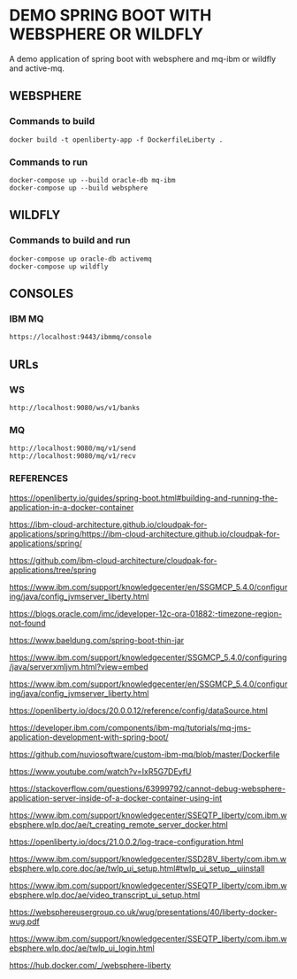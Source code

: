 # DEMO SPRING BOOT WITH WEBSPHERE OR WILDFLY

A demo application of spring boot with websphere and mq-ibm or wildfly and active-mq.

## WEBSPHERE

### Commands to build

```
docker build -t openliberty-app -f DockerfileLiberty .
```

### Commands to run

```
docker-compose up --build oracle-db mq-ibm
docker-compose up --build websphere
```

## WILDFLY

### Commands to build and run

```
docker-compose up oracle-db activemq
docker-compose up wildfly
```

## CONSOLES

### IBM MQ

```
https://localhost:9443/ibmmq/console
```

## URLs

### WS

```
http://localhost:9080/ws/v1/banks
```

### MQ

```
http://localhost:9080/mq/v1/send
http://localhost:9080/mq/v1/recv
```

### REFERENCES

https://openliberty.io/guides/spring-boot.html#building-and-running-the-application-in-a-docker-container

https://ibm-cloud-architecture.github.io/cloudpak-for-applications/spring/https://ibm-cloud-architecture.github.io/cloudpak-for-applications/spring/

https://github.com/ibm-cloud-architecture/cloudpak-for-applications/tree/spring

https://www.ibm.com/support/knowledgecenter/en/SSGMCP_5.4.0/configuring/java/config_jvmserver_liberty.html

https://blogs.oracle.com/imc/jdeveloper-12c-ora-01882:-timezone-region-not-found

https://www.baeldung.com/spring-boot-thin-jar

https://www.ibm.com/support/knowledgecenter/SSGMCP_5.4.0/configuring/java/serverxmljvm.html?view=embed

https://www.ibm.com/support/knowledgecenter/en/SSGMCP_5.4.0/configuring/java/config_jvmserver_liberty.html

https://openliberty.io/docs/20.0.0.12/reference/config/dataSource.html

https://developer.ibm.com/components/ibm-mq/tutorials/mq-jms-application-development-with-spring-boot/

https://github.com/nuviosoftware/custom-ibm-mq/blob/master/Dockerfile

https://www.youtube.com/watch?v=IxR5G7DEyfU

https://stackoverflow.com/questions/63999792/cannot-debug-websphere-application-server-inside-of-a-docker-container-using-int

https://www.ibm.com/support/knowledgecenter/SSEQTP_liberty/com.ibm.websphere.wlp.doc/ae/t_creating_remote_server_docker.html

https://openliberty.io/docs/21.0.0.2/log-trace-configuration.html

https://www.ibm.com/support/knowledgecenter/SSD28V_liberty/com.ibm.websphere.wlp.core.doc/ae/twlp_ui_setup.html#twlp_ui_setup__uiinstall

https://www.ibm.com/support/knowledgecenter/SSEQTP_liberty/com.ibm.websphere.wlp.doc/ae/video_transcript_ui_setup.html

https://websphereusergroup.co.uk/wug/presentations/40/liberty-docker-wug.pdf

https://www.ibm.com/support/knowledgecenter/SSEQTP_liberty/com.ibm.websphere.wlp.doc/ae/twlp_ui_login.html

https://hub.docker.com/_/websphere-liberty